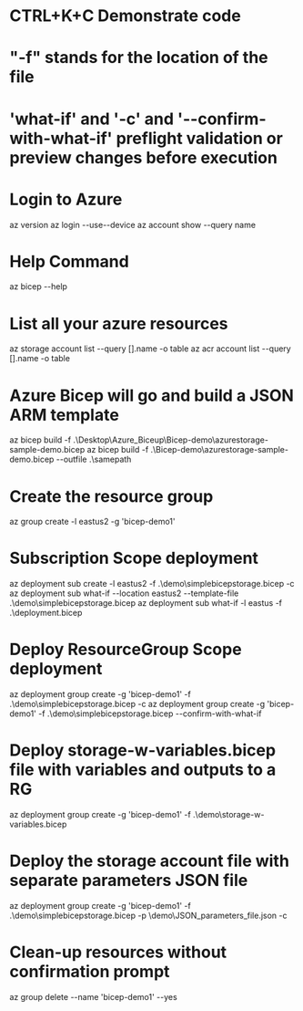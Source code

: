 # CTRL+K+C Demonstrate code 
# "-f" stands for the location of the file
# 'what-if' and '-c' and '--confirm-with-what-if' preflight validation or preview changes before execution

# Login to Azure
az version
az login --use--device
az account show --query name

# Help Command
az bicep --help

# List all your azure resources
az storage account list --query [].name -o table
az acr account list --query [].name -o table

# Azure Bicep will go and build a JSON ARM template
az bicep build -f .\Desktop\Azure_Biceup\Bicep-demo\azurestorage-sample-demo.bicep
az bicep build -f .\Bicep-demo\azurestorage-sample-demo.bicep --outfile .\samepath

# Create the resource group
az group create -l eastus2 -g 'bicep-demo1'

# Subscription Scope deployment
az deployment sub create -l eastus2 -f .\demo\simplebicepstorage.bicep -c
az deployment sub what-if --location eastus2 --template-file .\demo\simplebicepstorage.bicep
az deployment sub what-if -l eastus -f .\deployment.bicep

# Deploy ResourceGroup Scope deployment
az deployment group create -g 'bicep-demo1' -f .\demo\simplebicepstorage.bicep -c
az deployment group create -g 'bicep-demo1' -f .\demo\simplebicepstorage.bicep --confirm-with-what-if


# Deploy storage-w-variables.bicep file with variables and outputs to a RG
az deployment group create -g 'bicep-demo1' -f .\demo\storage-w-variables.bicep

# Deploy the storage account file with separate parameters JSON file
az deployment group create -g 'bicep-demo1' -f .\demo\simplebicepstorage.bicep -p \demo\JSON_parameters_file.json -c

# Clean-up resources without confirmation prompt
az group delete --name 'bicep-demo1' --yes


